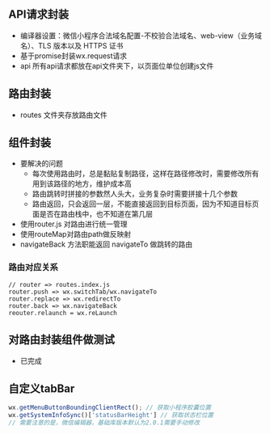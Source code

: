 ## API请求封装

* 编译器设置：微信小程序合法域名配置-不校验合法域名、web-view（业务域名）、TLS 版本以及 HTTPS 证书
* 基于promise封装wx.request请求
* api 所有api请求都放在api文件夹下，以页面位单位创建js文件

## 路由封装

* routes 文件夹存放路由文件

## 组件封装

* 要解决的问题
  * 每次使用路由时，总是黏贴复制路径，这样在路径修改时，需要修改所有用到该路径的地方，维护成本高
  * 路由跳转时拼接的参数然人头大，业务复杂时需要拼接十几个参数
  * 路由返回，只会返回一层，不能直接返回到目标页面，因为不知道目标页面是否在路由栈中，也不知道在第几层
* 使用router.js 对路由进行统一管理
* 使用routeMap对路由path做反映射
* navigateBack 方法职能返回 navigateTo 做跳转的路由

### 路由对应关系

```
// router => routes.index.js
router.push => wx.switchTab/wx.navigateTo
router.replace => wx.redirectTo
router.back => wx.navigateBack
reouter.relaunch = wx.reLaunch
```

## 对路由封装组件做测试

* 已完成

## 自定义tabBar

```javascript
wx.getMenuButtonBoundingClientRect(); // 获取小程序胶囊位置
wx.getSystemInfoSync()['statusBarHeight'] // 获取状态栏位置
// 需要注意的是，微信编辑器，基础库版本默认为2.0.1需要手动修改
```

